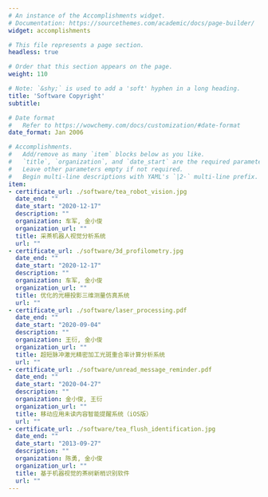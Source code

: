 ```yaml
---
# An instance of the Accomplishments widget.
# Documentation: https://sourcethemes.com/academic/docs/page-builder/
widget: accomplishments

# This file represents a page section.
headless: true

# Order that this section appears on the page.
weight: 110

# Note: `&shy;` is used to add a 'soft' hyphen in a long heading.
title: 'Software Copyright'
subtitle:

# Date format
#   Refer to https://wowchemy.com/docs/customization/#date-format
date_format: Jan 2006

# Accomplishments.
#   Add/remove as many `item` blocks below as you like.
#   `title`, `organization`, and `date_start` are the required parameters.
#   Leave other parameters empty if not required.
#   Begin multi-line descriptions with YAML's `|2-` multi-line prefix.
item:
- certificate_url: ./software/tea_robot_vision.jpg
  date_end: ""
  date_start: "2020-12-17"
  description: ""
  organization: 车军, 金小俊
  organization_url: ""
  title: 采茶机器人视觉分析系统
  url: ""
- certificate_url: ./software/3d_profilometry.jpg
  date_end: ""
  date_start: "2020-12-17"
  description: ""
  organization: 车军, 金小俊
  organization_url: ""
  title: 优化的光栅投影三维测量仿真系统
  url: ""
- certificate_url: ./software/laser_processing.pdf
  date_end: ""
  date_start: "2020-09-04"
  description: ""
  organization: 王衍, 金小俊
  organization_url: ""
  title: 超短脉冲激光精密加工光斑重合率计算分析系统
  url: ""
- certificate_url: ./software/unread_message_reminder.pdf
  date_end: ""
  date_start: "2020-04-27"
  description: ""
  organization: 金小俊, 王衍
  organization_url: ""
  title: 移动应用未读内容智能提醒系统（iOS版）
  url: ""
- certificate_url: ./software/tea_flush_identification.jpg
  date_end: ""
  date_start: "2013-09-27"
  description: ""
  organization: 陈勇, 金小俊
  organization_url: ""
  title: 基于机器视觉的茶树新梢识别软件
  url: ""
---
```


